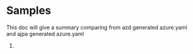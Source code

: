 # Samples

This doc will give a summary comparing from azd generated azure.yaml and ajpa generated azure.yaml

1. 